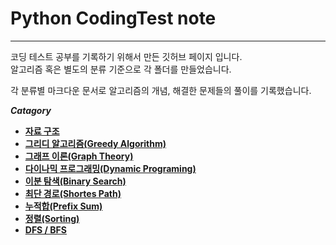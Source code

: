 # Python CodingTest note
****
  
코딩 테스트 공부를 기록하기 위해서 만든 깃허브 페이지 입니다.  
알고리즘 혹은 별도의 분류 기준으로 각 폴더를 만들었습니다.  

각 분류별 마크다운 문서로 알고리즘의 개념, 해결한 문제들의 풀이를 기록했습니다.

***Catagory***

- [**자료 구조**](https://github.com/ChanghyunRyu/Python_CodingTest_note/tree/main/data_structure)
- [**그리디 알고리즘(Greedy Algorithm)**](https://github.com/ChanghyunRyu/Python_CodingTest_note/tree/main/greedy_algorithm)
- [**그래프 이론(Graph Theory)**](https://github.com/ChanghyunRyu/Python_CodingTest_note/tree/main/graph_theory)
- [**다이나믹 프로그래밍(Dynamic Programing)**](https://github.com/ChanghyunRyu/Python_CodingTest_note/tree/main/dynamic_programing)
- [**이분 탐색(Binary Search)**](https://github.com/ChanghyunRyu/Python_CodingTest_note/tree/main/binary_search)
- [**최단 경로(Shortes Path)**](https://github.com/ChanghyunRyu/Python_CodingTest_note/tree/main/shortest_path)
- [**누적합(Prefix Sum)**](https://github.com/ChanghyunRyu/Python_CodingTest_note/tree/main/prefix_sum)
- [**정렬(Sorting)**](https://github.com/ChanghyunRyu/Python_CodingTest_note/tree/main/sorting)
- [**DFS / BFS**](https://github.com/ChanghyunRyu/Python_CodingTest_note/tree/main/dfs_bfs)